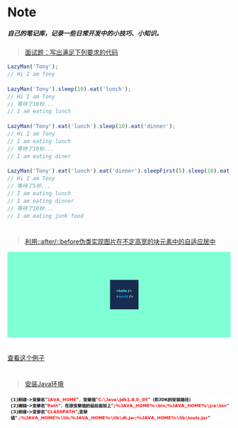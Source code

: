# Note
##### 自己的笔记库，记录一些日常开发中的小技巧、小知识。
>[面试题：写出满足下列要求的代码](https://github.com/KevinShowli/blog/blob/master/articles/1.md)
```javascript
LazyMan('Tony');
// Hi I am Tony

LazyMan('Tony').sleep(10).eat('lunch');
// Hi I am Tony
// 等待了10秒...
// I am eating lunch

LazyMan('Tony').eat('lunch').sleep(10).eat('dinner');
// Hi I am Tony
// I am eating lunch
// 等待了10秒...
// I am eating diner

LazyMan('Tony').eat('lunch').eat('dinner').sleepFirst(5).sleep(10).eat('junk food');
// Hi I am Tony
// 等待了5秒...
// I am eating lunch
// I am eating dinner
// 等待了10秒...
// I am eating junk food
```
#
>[利用::after/::before伪类实现图片在不定高宽的块元素中的自适应居中](https://github.com/KevinShowli/blog/blob/master/articles/2.md)

![](https://github.com/KevinShowli/blog/blob/master/images/inline-block1.png)
[查看这个例子](https://github.com/KevinShowli/blog/blob/master/demos/inline-block.html)

#
>[安装Java环境](https://github.com/KevinShowli/blog/blob/master/articles/3.md)

![](https://github.com/KevinShowli/blog/blob/master/images/java环境变量.png)
 